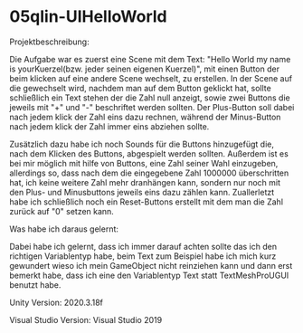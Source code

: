 # 05qlin-UIHelloWorld

Projektbeschreibung:

Die Aufgabe war es zuerst eine Scene mit dem Text: "Hello World my name is yourKuerzel(bzw. jeder seinen eigenen Kuerzel)", mit einen Button der beim klicken auf eine andere Scene wechselt, zu erstellen.
In der Scene auf die gewechselt wird, nachdem man auf dem Button geklickt hat, sollte schließlich ein Text stehen der die Zahl null anzeigt, sowie zwei Buttons die jeweils mit "+" und "-" beschriftet werden sollten. Der Plus-Button soll dabei nach jedem klick der Zahl eins dazu rechnen, während der Minus-Button nach jedem klick der Zahl immer eins abziehen sollte. 

Zusätzlich dazu habe ich noch Sounds für die Buttons hinzugefügt die, nach dem Klicken des Buttons, abgespielt werden sollten. Außerdem ist es bei mir möglich mit hilfe von Buttons, eine Zahl seiner Wahl einzugeben, allerdings so, dass nach dem die eingegebene Zahl 1000000 überschritten hat, ich keine weitere Zahl mehr dranhängen kann, sondern nur noch mit den Plus- und Minusbuttons jeweils eins dazu zählen kann. Zuallerletzt habe ich schließlich noch ein Reset-Buttons erstellt mit dem man die Zahl zurück auf "0" setzen kann. 

Was habe ich daraus gelernt:

Dabei habe ich gelernt, dass ich immer darauf achten sollte das ich den richtigen Variablentyp habe, beim Text zum Beispiel habe ich mich kurz gewundert wieso ich mein GameObject nicht reinziehen kann und dann erst bemerkt habe, dass ich eine den Variablentyp Text statt TextMeshProUGUI benutzt habe. 

Unity Version: 2020.3.18f

Visual Studio Version: Visual Studio 2019
